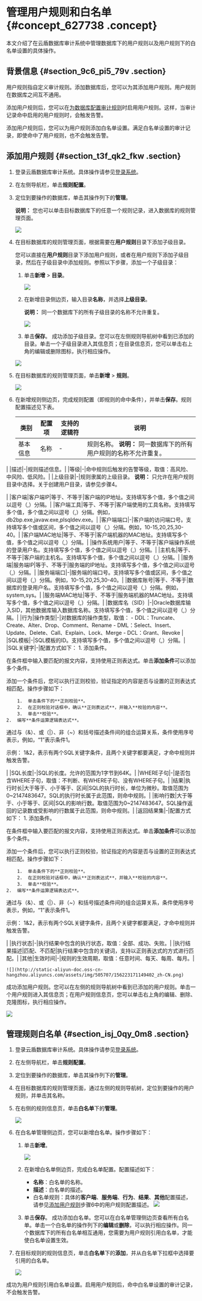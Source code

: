 # 管理用户规则和白名单 {#concept_627738 .concept}

本文介绍了在云盾数据库审计系统中管理数据库下的用户规则以及用户规则下的白名单设置的具体操作。

## 背景信息 {#section_9c6_pi5_79v .section}

用户规则指自定义审计规则。添加数据库后，您可以为其添加用户规则。用户规则在数据库之间互不通用。

添加用户规则后，您可以在[为数据库配置审计规则](cn.zh-CN/用户指南（C100）/规则配置/为数据库配置审计规则.md#)时启用用户规则。这样，当审计记录命中启用的用户规则时，会触发告警。

添加用户规则后，您可以为用户规则添加白名单设置。满足白名单设置的审计记录，即使命中了用户规则，也不会触发告警。

## 添加用户规则 {#section_t3f_qk2_fkw .section}

1.  登录云盾数据库审计系统。具体操作请参见[登录系统](cn.zh-CN/用户指南（C100）/登录系统.md#)。
2.  在左侧导航栏，单击**规则配置**。
3.  定位到要操作的数据库，单击其操作列下的**管理**。

    **说明：** 您也可以单击目标数据库下的任意一个规则记录，进入数据库的规则管理页面。

    ![](http://static-aliyun-doc.oss-cn-hangzhou.aliyuncs.com/assets/img/475478/156223171049388_zh-CN.png)

4.  在目标数据库的规则管理页面，根据需要在**用户规则**目录下添加子级目录。

    您可以直接在**用户规则**目录下添加用户规则，或者在用户规则下添加子级目录，然后在子级目录中添加规则。参照以下步骤，添加一个子级目录：

    1.  单击**新增** \> **目录**。

        ![](http://static-aliyun-doc.oss-cn-hangzhou.aliyuncs.com/assets/img/505707/156223171049399_zh-CN.png)

    2.  在新增目录侧边页，输入目录**名称**，并选择**上级目录**。

        **说明：** 同一个数据库下的所有子级目录的名称不允许重复。

        ![](http://static-aliyun-doc.oss-cn-hangzhou.aliyuncs.com/assets/img/505707/156223171149400_zh-CN.png)

    3.  单击**保存**。
    成功添加子级目录。您可以在左侧规则导航树中看到已添加的目录。单击一个子级目录进入其信息页；在目录信息页，您可以单击右上角的编辑或删除图标，执行相应操作。

    ![](http://static-aliyun-doc.oss-cn-hangzhou.aliyuncs.com/assets/img/505707/156223171149428_zh-CN.png)

5.  在目标数据库的规则管理页面，单击**新增** \> **规则**。

    ![](http://static-aliyun-doc.oss-cn-hangzhou.aliyuncs.com/assets/img/505707/156223171149401_zh-CN.png)

6.  在新增规则侧边页，完成规则配置（即规则的命中条件），并单击**保存**。规则配置描述见下表。

    |类别|配置项|支持的逻辑符|说明|
    |--|---|------|--|
    |基本信息|名称|-|规则名称。 **说明：** 同一数据库下的所有用户规则的名称不允许重复。

 |
    |描述|-|规则描述信息。|
    |等级|-|命中规则后触发的告警等级，取值：高风险、中风险、低风险。|
    |上级目录|-|规则隶属的上级目录。 **说明：** 只允许在用户规则目录中选择。关于创建用户目录，请参见步骤4。

 |
    |客户端|客户端IP|等于、不等于|客户端的IP地址。支持填写多个值，多个值之间以逗号（,）分隔。|
    |客户端工具|等于、不等于|客户端使用的工具名称。支持填写多个值，多个值之间以逗号（,）分隔。例如，db2bp.exe,javaw.exe,plsqldev.exe。|
    |客户端端口|-|客户端的访问端口号。支持填写多个值或区间，多个值之间以逗号（,）分隔。例如，10-15,20,25,30-40。|
    |客户端MAC地址|等于、不等于|客户端机器的MAC地址。支持填写多个值，多个值之间以逗号（,）分隔。|
    |操作系统用户|等于、不等于|客户端操作系统的登录用户名。支持填写多个值，多个值之间以逗号（,）分隔。|
    |主机名|等于、不等于|客户端的主机名。支持填写多个值，多个值之间以逗号（,）分隔。|
    |服务端|服务端IP|等于、不等于|服务端的IP地址。支持填写多个值，多个值之间以逗号（,）分隔。|
    |服务端端口|-|服务端的端口号。支持填写多个值或区间，多个值之间以逗号（,）分隔。例如，10-15,20,25,30-40。|
    |数据库账号|等于、不等于|数据库的登录用户名。支持填写多个值，多个值之间以逗号（,）分隔。例如，system,sys。|
    |服务端MAC地址|等于、不等于|服务端机器的MAC地址。支持填写多个值，多个值之间以逗号（,）分隔。|
    |数据库名（SID）|-|Oracle数据库输入SID，其他数据库输入数据库名称。支持填写多个值，多个值之间以逗号（,）分隔。|
    |行为|操作类型|-|对数据库的操作类型，取值：     -   DDL：Truncate、Create、Alter、Drop、Comment、Rename
    -   DML：Select、Insert、Update、Delete、Call、Explain、Lock、Merge
    -   DCL：Grant、Revoke
 |
    |SQL模板|-|SQL模板的ID。支持填写多个值，多个值之间以逗号（,）分隔。|
    |SQL关键字|-|配置方式如下：     1.  添加条件。

在条件框中输入要匹配的报文内容，支持使用正则表达式。单击**添加条件**可以添加多个条件。

添加一个条件后，您可以执行正则校验，验证指定的内容是否与设置的正则表达式相匹配。操作步骤如下：

        1.  单击条件下的**正则校验**。
        2.  在正则校验对话框中，确认**正则表达式**，并输入**校验的内容**。
        3.  单击**校验**。
    2.  编写**条件运算逻辑表达式**。

通过与（&）、或（|）、非（~）和括号描述条件间的组合运算关系，条件使用序号表示，例如，“1”表示条件1。

示例： 1&2，表示有两个SQL关键字条件，且两个关键字都要满足，才命中规则并触发告警。

 |
    |SQL长度|-|SQL的长度。允许的范围为1字节到64K。|
    |WHERE子句|-|是否包含WHERE子句，取值：不判断、有WHERE子句、没有WHERE子句。|
    |结果|执行时长|大于等于、小于等于、区间|SQL的执行时长，单位为微秒。取值范围为0~2147483647。SQL的执行时长属于此范围，则命中规则。|
    |影响行数|大于等于、小于等于、区间|SQL的影响行数。取值范围为0~2147483647。SQL操作返回的记录数或受影响的行数属于此范围，则命中规则。|
    |返回结果集|-|配置方式如下：     1.  添加条件。

在条件框中输入要匹配的报文内容，支持使用正则表达式。单击**添加条件**可以添加多个条件。

添加一个条件后，您可以执行正则校验，验证指定的内容是否与设置的正则表达式相匹配。操作步骤如下：

        1.  单击条件下的**正则校验**。
        2.  在正则校验对话框中，确认**正则表达式**，并输入**校验的内容**。
        3.  单击**校验**。
    2.  编写**条件运算逻辑表达式**。

通过与（&）、或（|）、非（~）和括号描述条件间的组合运算关系，条件使用序号表示，例如，“1”表示条件1。

示例： 1&2，表示有两个SQL关键字条件，且两个关键字都要满足，才命中规则并触发告警。

 |
    |执行状态|-|执行结果中包含的执行状态，取值：全部、成功、失败。|
    |执行结果描述|匹配、不匹配|执行结果中包含的关键词，支持以正则表达式的方式进行匹配。|
    |其他|生效时间|-|规则的生效周期，取值：任意时间、每天、每周、每月。|

    ![](http://static-aliyun-doc.oss-cn-hangzhou.aliyuncs.com/assets/img/505707/156223171149402_zh-CN.png)


成功添加用户规则。您可以在左侧的规则导航树中看到已添加的用户规则。单击一个用户规则进入其信息页；在用户规则信息页，您可以单击右上角的编辑、删除、克隆图标，执行相应操作。

![](http://static-aliyun-doc.oss-cn-hangzhou.aliyuncs.com/assets/img/505707/156223171149429_zh-CN.png)

## 管理规则白名单 {#section_isj_0qy_0m8 .section}

1.  登录云盾数据库审计系统。具体操作请参见[登录系统](cn.zh-CN/用户指南（C100）/登录系统.md#)。
2.  在左侧导航栏，单击**规则配置**。
3.  定位到要操作的数据库，单击其操作列下的**管理**。
4.  在目标数据库的规则管理页面，通过左侧的规则导航树，定位到要操作的用户规则，并单击其名称。
5.  在右侧的规则信息页，单击**白名单**下的**管理**。

    ![](http://static-aliyun-doc.oss-cn-hangzhou.aliyuncs.com/assets/img/505707/156223171249406_zh-CN.png)

6.  在白名单管理侧边页，您可以新增白名单。操作步骤如下：

    1.  单击**新增**。

        ![](http://static-aliyun-doc.oss-cn-hangzhou.aliyuncs.com/assets/img/505707/156223171249407_zh-CN.png)

    2.  在新增白名单侧边页，完成白名单配置。配置描述如下：

        -   **名称**：白名单的名称。
        -   **描述**：白名单的描述。
        -   白名单规则：具体的**客户端**、**服务端**、**行为**、**结果**、**其他**配置描述，请参见[添加用户规则](#section_t3f_qk2_fkw)步骤6中的用户规则配置描述。
        ![](http://static-aliyun-doc.oss-cn-hangzhou.aliyuncs.com/assets/img/505707/156223171249408_zh-CN.png)

    3.  单击**保存**。
    成功添加白名单。您可以在白名单管理侧边页查看所有白名单。单击一个白名单的操作列下的**编辑**或**删除**，可以执行相应操作。同一个数据库下的所有白名单相互通用，您需要为用户规则引用白名单，才能使白名单设置生效。

7.  在目标规则的规则信息页，单击**白名单**下的**添加**，并从白名单下拉框中选择要引用的白名单。

    ![](http://static-aliyun-doc.oss-cn-hangzhou.aliyuncs.com/assets/img/505707/156223171249409_zh-CN.png)


成功为用户规则引用白名单设置。启用用户规则后，命中白名单设置的审计记录，不会触发告警。

